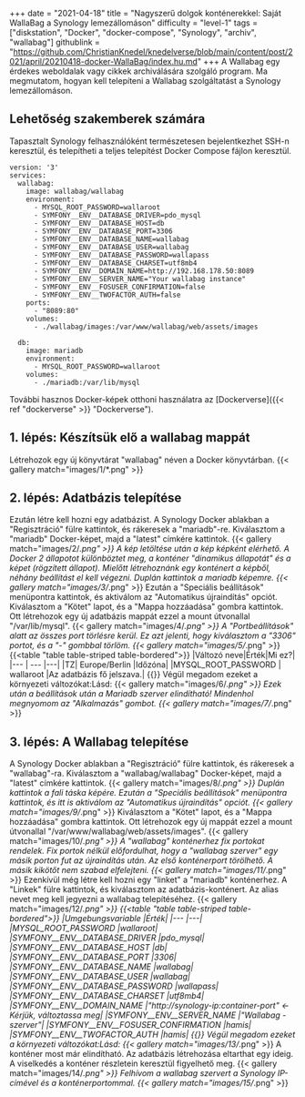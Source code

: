 +++
date = "2021-04-18"
title = "Nagyszerű dolgok konténerekkel: Saját WallaBag a Synology lemezállomáson"
difficulty = "level-1"
tags = ["diskstation", "Docker", "docker-compose", "Synology", "archiv", "wallabag"]
githublink = "https://github.com/ChristianKnedel/knedelverse/blob/main/content/post/2021/april/20210418-docker-WallaBag/index.hu.md"
+++
A Wallabag egy érdekes weboldalak vagy cikkek archiválására szolgáló program. Ma megmutatom, hogyan kell telepíteni a Wallabag szolgáltatást a Synology lemezállomáson.
## Lehetőség szakemberek számára
Tapasztalt Synology felhasználóként természetesen bejelentkezhet SSH-n keresztül, és telepítheti a teljes telepítést Docker Compose fájlon keresztül.
```
version: '3'
services:
  wallabag:
    image: wallabag/wallabag
    environment:
      - MYSQL_ROOT_PASSWORD=wallaroot
      - SYMFONY__ENV__DATABASE_DRIVER=pdo_mysql
      - SYMFONY__ENV__DATABASE_HOST=db
      - SYMFONY__ENV__DATABASE_PORT=3306
      - SYMFONY__ENV__DATABASE_NAME=wallabag
      - SYMFONY__ENV__DATABASE_USER=wallabag
      - SYMFONY__ENV__DATABASE_PASSWORD=wallapass
      - SYMFONY__ENV__DATABASE_CHARSET=utf8mb4
      - SYMFONY__ENV__DOMAIN_NAME=http://192.168.178.50:8089
      - SYMFONY__ENV__SERVER_NAME="Your wallabag instance"
      - SYMFONY__ENV__FOSUSER_CONFIRMATION=false
      - SYMFONY__ENV__TWOFACTOR_AUTH=false
    ports:
      - "8089:80"
    volumes:
      - ./wallabag/images:/var/www/wallabag/web/assets/images

  db:
    image: mariadb
    environment:
      - MYSQL_ROOT_PASSWORD=wallaroot
    volumes:
      - ./mariadb:/var/lib/mysql

```
További hasznos Docker-képek otthoni használatra az [Dockerverse]({{< ref "dockerverse" >}} "Dockerverse").
## 1. lépés: Készítsük elő a wallabag mappát
Létrehozok egy új könyvtárat "wallabag" néven a Docker könyvtárban.
{{< gallery match="images/1/*.png" >}}

## 2. lépés: Adatbázis telepítése
Ezután létre kell hozni egy adatbázist. A Synology Docker ablakban a "Regisztráció" fülre kattintok, és rákeresek a "mariadb"-re. Kiválasztom a "mariadb" Docker-képet, majd a "latest" címkére kattintok.
{{< gallery match="images/2/*.png" >}}
A kép letöltése után a kép képként elérhető. A Docker 2 állapotot különböztet meg, a konténer "dinamikus állapotát" és a képet (rögzített állapot). Mielőtt létrehoznánk egy konténert a képből, néhány beállítást el kell végezni. Duplán kattintok a mariadb képemre.
{{< gallery match="images/3/*.png" >}}
Ezután a "Speciális beállítások" menüpontra kattintok, és aktiválom az "Automatikus újraindítás" opciót. Kiválasztom a "Kötet" lapot, és a "Mappa hozzáadása" gombra kattintok. Ott létrehozok egy új adatbázis mappát ezzel a mount útvonallal "/var/lib/mysql".
{{< gallery match="images/4/*.png" >}}
A "Portbeállítások" alatt az összes port törlésre kerül. Ez azt jelenti, hogy kiválasztom a "3306" portot, és a "-" gombbal törlöm.
{{< gallery match="images/5/*.png" >}}
{{<table "table table-striped table-bordered">}}
|Változó neve|Érték|Mi ez?|
|--- | --- |---|
|TZ| Europe/Berlin	|Időzóna|
|MYSQL_ROOT_PASSWORD	 | wallaroot |Az adatbázis fő jelszava.|
{{</table>}}
Végül megadom ezeket a környezeti változókat:Lásd:
{{< gallery match="images/6/*.png" >}}
Ezek után a beállítások után a Mariadb szerver elindítható! Mindenhol megnyomom az "Alkalmazás" gombot.
{{< gallery match="images/7/*.png" >}}

## 3. lépés: A Wallabag telepítése
A Synology Docker ablakban a "Regisztráció" fülre kattintok, és rákeresek a "wallabag"-ra. Kiválasztom a "wallabag/wallabag" Docker-képet, majd a "latest" címkére kattintok.
{{< gallery match="images/8/*.png" >}}
Duplán kattintok a fali táska képére. Ezután a "Speciális beállítások" menüpontra kattintok, és itt is aktiválom az "Automatikus újraindítás" opciót.
{{< gallery match="images/9/*.png" >}}
Kiválasztom a "Kötet" lapot, és a "Mappa hozzáadása" gombra kattintok. Ott létrehozok egy új mappát ezzel a mount útvonallal "/var/www/wallabag/web/assets/images".
{{< gallery match="images/10/*.png" >}}
A "wallabag" konténerhez fix portokat rendelek. Fix portok nélkül előfordulhat, hogy a "wallabag szerver" egy másik porton fut az újraindítás után. Az első konténerport törölhető. A másik kikötőt nem szabad elfelejteni.
{{< gallery match="images/11/*.png" >}}
Ezenkívül még létre kell hozni egy "linket" a "mariadb" konténerhez. A "Linkek" fülre kattintok, és kiválasztom az adatbázis-konténert. Az alias nevet meg kell jegyezni a wallabag telepítéséhez.
{{< gallery match="images/12/*.png" >}}
{{<table "table table-striped table-bordered">}}
|Umgebungsvariable	|Érték|
|--- |---|
|MYSQL_ROOT_PASSWORD	|wallaroot|
|SYMFONY__ENV__DATABASE_DRIVER	|pdo_mysql|
|SYMFONY__ENV__DATABASE_HOST	|db|
|SYMFONY__ENV__DATABASE_PORT	|3306|
|SYMFONY__ENV__DATABASE_NAME	|wallabag|
|SYMFONY__ENV__DATABASE_USER	|wallabag|
|SYMFONY__ENV__DATABASE_PASSWORD	|wallapass|
|SYMFONY__ENV__DATABASE_CHARSET |utf8mb4|
|SYMFONY__ENV__DOMAIN_NAME	|"http://synology-ip:container-port" <- Kérjük, változtassa meg|
|SYMFONY__ENV__SERVER_NAME	|"Wallabag - szerver"|
|SYMFONY__ENV__FOSUSER_CONFIRMATION	|hamis|
|SYMFONY__ENV__TWOFACTOR_AUTH	|hamis|
{{</table>}}
Végül megadom ezeket a környezeti változókat:Lásd:
{{< gallery match="images/13/*.png" >}}
A konténer most már elindítható. Az adatbázis létrehozása eltarthat egy ideig. A viselkedés a konténer részletein keresztül figyelhető meg.
{{< gallery match="images/14/*.png" >}}
Felhívom a wallabag szervert a Synology IP-címével és a konténerportommal.
{{< gallery match="images/15/*.png" >}}
